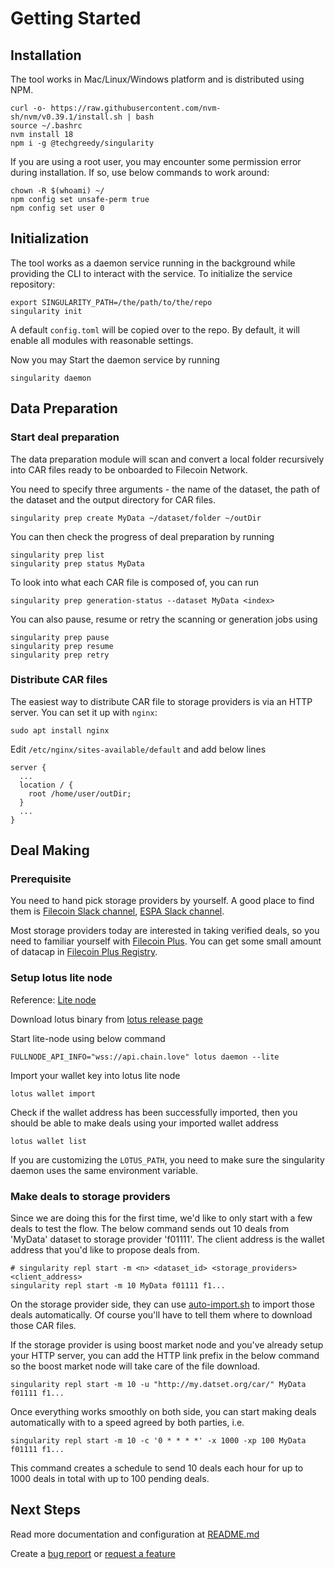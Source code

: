 # Getting Started

## Installation

The tool works in Mac/Linux/Windows platform and is distributed using NPM.

```shell
curl -o- https://raw.githubusercontent.com/nvm-sh/nvm/v0.39.1/install.sh | bash
source ~/.bashrc
nvm install 18
npm i -g @techgreedy/singularity
```

If you are using a root user, you may encounter some permission error during installation.
If so, use below commands to work around:

```shell
chown -R $(whoami) ~/
npm config set unsafe-perm true
npm config set user 0
```

## Initialization

The tool works as a daemon service running in the background while providing the CLI to interact with the service.
To initialize the service repository:

```shell
export SINGULARITY_PATH=/the/path/to/the/repo
singularity init
```

A default `config.toml` will be copied over to the repo. By default, it will enable all modules with reasonable settings.

Now you may Start the daemon service by running

```shell
singularity daemon
```

## Data Preparation

### Start deal preparation

The data preparation module will scan and convert a local folder recursively into CAR files
ready to be onboarded to Filecoin Network.

You need to specify three arguments - the name of the dataset,
the path of the dataset and the output directory for CAR files.

```shell
singularity prep create MyData ~/dataset/folder ~/outDir 
```

You can then check the progress of deal preparation by running

```shell
singularity prep list
singularity prep status MyData
```

To look into what each CAR file is composed of, you can run

```shell
singularity prep generation-status --dataset MyData <index>
```

You can also pause, resume or retry the scanning or generation jobs using

```shell
singularity prep pause
singularity prep resume
singularity prep retry
```

### Distribute CAR files

The easiest way to distribute CAR file to storage providers is via an HTTP server. You can set it up with `nginx`:

```shell
sudo apt install nginx
```

Edit `/etc/nginx/sites-available/default` and add below lines

```text
server {
  ...
  location / {
    root /home/user/outDir;
  }
  ...
}
```

## Deal Making

### Prerequisite

You need to hand pick storage providers by yourself.
A good place to find them is [Filecoin Slack channel](filecoinproject.slack.com),
[ESPA Slack channel](web3espa.slack.com).

Most storage providers today are interested in taking verified deals,
so you need to familiar yourself with
[Filecoin Plus](https://github.com/filecoin-project/filecoin-plus-client-onboarding).
You can get some small amount of datacap in [Filecoin Plus Registry](https://plus.fil.org/).

### Setup lotus lite node

Reference: [Lite node](https://lotus.filecoin.io/lotus/install/lotus-lite/)

Download lotus binary from [lotus release page](https://github.com/filecoin-project/lotus/releases)

Start lite-node using below command

```shell
FULLNODE_API_INFO="wss://api.chain.love" lotus daemon --lite
```

Import your wallet key into lotus lite node

```shell
lotus wallet import
```

Check if the wallet address has been successfully imported,
then you should be able to make deals using your imported wallet address

```shell
lotus wallet list
```

If you are customizing the `LOTUS_PATH`,
you need to make sure the singularity daemon uses the same environment variable.

### Make deals to storage providers

Since we are doing this for the first time, we'd like to only start with a few deals to test the flow.
The below command sends out 10 deals from 'MyData' dataset to storage provider 'f01111'.
The client address is the wallet address that you'd like to propose deals from.

```shell
# singularity repl start -m <n> <dataset_id> <storage_providers> <client_address>
singularity repl start -m 10 MyData f01111 f1...
```

On the storage provider side, they can use
[auto-import.sh](https://github.com/tech-greedy/singularity/blob/main/scripts/auto-import.sh)
to import those deals automatically. Of course you'll have to tell them where to download those CAR files.

If the storage provider is using boost market node and you've already setup your HTTP server,
you can add the HTTP link prefix in the below command so the boost market node will take care of the file download.

```shell
singularity repl start -m 10 -u "http://my.datset.org/car/" MyData f01111 f1...
```

Once everything works smoothly on both side,
you can start making deals automatically with to a speed agreed by both parties, i.e.

```shell
singularity repl start -m 10 -c '0 * * * *' -x 1000 -xp 100 MyData f01111 f1...
```

This command creates a schedule to send 10 deals each hour for up to 1000 deals in total with up to 100 pending deals.

## Next Steps

Read more documentation and configuration at [README.md](./README.md)

Create a [bug report](https://github.com/tech-greedy/singularity/issues/new?labels=bug&template=bug_report.md&title=)
or [request a feature](https://github.com/tech-greedy/singularity/issues/new?labels=enhancement&template=feature_request.md&title=)
